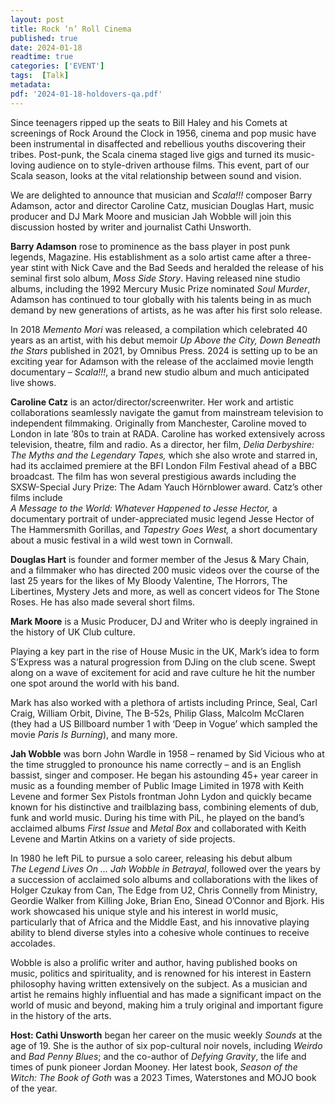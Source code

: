 ```yaml
---
layout: post
title: Rock ‘n’ Roll Cinema
published: true
date: 2024-01-18
readtime: true
categories: ['EVENT']
tags:  [Talk]
metadata: 
pdf: '2024-01-18-holdovers-qa.pdf'
---
```


Since teenagers ripped up the seats to Bill Haley and his Comets at screenings of Rock Around the Clock in 1956, cinema and pop music have been instrumental in disaffected and rebellious youths discovering their tribes. Post-punk, the Scala cinema staged live gigs and turned its music-loving audience on to style-driven arthouse films. This event, part of our Scala season, looks at the vital relationship between sound and vision.

We are delighted to announce that musician and _Scala!!!_ composer Barry Adamson, actor and director Caroline Catz, musician Douglas Hart, music producer and DJ Mark Moore and musician Jah Wobble will join this discussion hosted by writer and journalist Cathi Unsworth.

**Barry Adamson** rose to prominence as the bass player in post punk legends, Magazine. His establishment as a solo artist came after a three-year stint with Nick Cave and the Bad Seeds and heralded the release of his seminal first solo album, _Moss Side Story_. Having released nine studio albums, including the 1992 Mercury Music Prize nominated _Soul Murder_, Adamson has continued to tour globally with his talents being in as much demand by new generations of artists, as he was after his first solo release.

In 2018 _Memento Mori_ was released, a compilation which celebrated 40 years as an artist, with his debut memoir _Up Above the City, Down Beneath the Stars_ published in 2021, by Omnibus Press. 2024 is setting up to be an exciting year for Adamson with the release of the acclaimed movie length documentary – _Scala!!!_, a brand new studio album and much anticipated live shows.

**Caroline Catz** is an actor/director/screenwriter. Her work and artistic collaborations seamlessly navigate the gamut from mainstream television to independent filmmaking. Originally from Manchester, Caroline moved to London in late ’80s to train at RADA. Caroline has worked extensively across television, theatre, film and radio. As a director, her film, _Delia Derbyshire: The Myths and the Legendary Tapes,_ which she also wrote and starred in, had its acclaimed premiere at the BFI London Film Festival ahead of a BBC broadcast. The film has won several prestigious awards including the SXSW-Special Jury Prize: The Adam Yauch Hörnblower award. Catz’s other films include  
_A Message to the World: Whatever Happened to Jesse Hector,_ a documentary portrait of under-appreciated music legend Jesse Hector of The Hammersmith Gorillas, and _Tapestry Goes West,_ a short documentary about a music festival in a wild west town in Cornwall.

**Douglas Hart**  is founder and former member of the Jesus & Mary Chain, and a filmmaker who has directed 200 music videos over the course of the last 25 years for the likes of My Bloody Valentine, The Horrors, The Libertines, Mystery Jets and more, as well as concert videos for The Stone Roses. He has also made several short films.

**Mark Moore** is a Music Producer, DJ and Writer who is deeply ingrained in the history of UK Club culture.

Playing a key part in the rise of House Music in the UK, Mark’s idea to form S’Express was a natural progression from DJing on the club scene. Swept along on a wave of excitement for acid and rave culture he hit the number one spot around the world with his band.

Mark has also worked with a plethora of artists including Prince, Seal, Carl Craig, William Orbit, Divine, The B-52s, Philip Glass, Malcolm McClaren (they had a US Billboard number 1 with ‘Deep in Vogue’ which sampled the movie _Paris Is Burning_), and many more.

**Jah Wobble** was born John Wardle in 1958 – renamed by Sid Vicious who at the time struggled to pronounce his name correctly – and is an English bassist, singer and composer. He began his astounding 45+ year career in music as a founding member of Public Image Limited in 1978 with Keith Levene and former Sex Pistols frontman John Lydon and quickly became known for his distinctive and trailblazing bass, combining elements of dub, funk and world music. During his time with PiL, he played on the band’s acclaimed albums _First Issue_ and _Metal Box_ and collaborated with Keith Levene and Martin Atkins on a variety of side projects.

In 1980 he left PiL to pursue a solo career, releasing his debut album  
_The Legend Lives On … Jah Wobble in Betrayal_, followed over the years by a succession of acclaimed solo albums and collaborations with the likes of Holger Czukay from Can, The Edge from U2, Chris Connelly from Ministry, Geordie Walker from Killing Joke, Brian Eno, Sinead O’Connor and Bjork. His work showcased his unique style and his interest in world music, particularly that of Africa and the Middle East, and his innovative playing ability to blend diverse styles into a cohesive whole continues to receive accolades.

Wobble is also a prolific writer and author, having published books on music, politics and spirituality, and is renowned for his interest in Eastern philosophy having written extensively on the subject. As a musician and artist he remains highly influential and has made a significant impact on the world of music and beyond, making him a truly original and important figure in the history of the arts.

**Host: Cathi Unsworth** began her career on the music weekly _Sounds_ at the age of 19. She is the author of six pop-cultural noir novels, including _Weirdo_ and _Bad Penny Blues_; and the co-author of _Defying Gravity_, the life and times of punk pioneer Jordan Mooney. Her latest book, _Season of the Witch: The Book of Goth_ was a 2023 Times, Waterstones and MOJO book of the year.
<!--stackedit_data:
eyJoaXN0b3J5IjpbMTUwOTUxNTcwNl19
-->